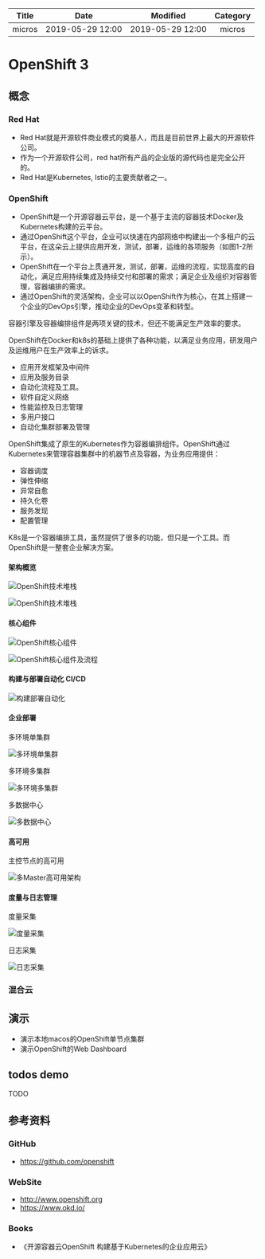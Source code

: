 | Title                | Date             | Modified         | Category          |
|:--------------------:|:----------------:|:----------------:|:-----------------:|
| micros              | 2019-05-29 12:00 | 2019-05-29 12:00 | micros            |



# OpenShift 3




## 概念

### Red Hat
- Red Hat就是开源软件商业模式的奠基人，而且是目前世界上最大的开源软件公司。
- 作为一个开源软件公司，red hat所有产品的企业版的源代码也是完全公开的。
- Red Hat是Kubernetes, Istio的主要贡献者之一。


### OpenShift

- OpenShift是一个开源容器云平台，是一个基于主流的容器技术Docker及Kubernetes构建的云平台。
- 通过OpenShift这个平台，企业可以快速在内部网络中构建出一个多租户的云平台，在这朵云上提供应用开发，测试，部署，运维的各项服务（如图1-2所示）。
- OpenShift在一个平台上贯通开发，测试，部署，运维的流程，实现高度的自动化，满足应用持续集成及持续交付和部署的需求；满足企业及组织对容器管理，容器编排的需求。
- 通过OpenShift的灵活架构，企业可以以OpenShift作为核心，在其上搭建一个企业的DevOps引擎，推动企业的DevOps变革和转型。




容器引擎及容器编排组件是两项关键的技术，但还不能满足生产效率的要求。



OpenShift在Docker和k8s的基础上提供了各种功能，以满足业务应用，研发用户及运维用户在生产效率上的诉求。

- 应用开发框架及中间件
- 应用及服务目录
- 自动化流程及工具。
- 软件自定义网络
- 性能监控及日志管理
- 多用户接口
- 自动化集群部署及管理


OpenShift集成了原生的Kubernetes作为容器编排组件。OpenShift通过Kubernetes来管理容器集群中的机器节点及容器，为业务应用提供：
- 容器调度
- 弹性伸缩
- 异常自愈
- 持久化卷
- 服务发现
- 配置管理



K8s是一个容器编排工具，虽然提供了很多的功能，但只是一个工具。而OpenShift是一整套企业解决方案。






#### 架构概览

![OpenShift技术堆栈](./images/openshift-3-02.png)


![OpenShift技术堆栈](./images/openshift-3-01.png)



#### 核心组件

![OpenShift核心组件](./images/openshift-3-03.png)



![OpenShift核心组件及流程](./images/openshift-3-04.png)



#### 构建与部署自动化 CI/CD

![构建部署自动化](./images/openshift-3-11.png)


#### 企业部署

多环境单集群

![多环境单集群](./images/openshift-3-05.png)

多环境多集群

![多环境多集群](./images/openshift-3-06.png)


多数据中心

![多数据中心](./images/openshift-3-07.png)



#### 高可用

主控节点的高可用

![多Master高可用架构](./images/openshift-3-08.png)





#### 度量与日志管理

度量采集

![度量采集](./images/openshift-3-09.png)

日志采集

![日志采集](./images/openshift-3-10.png)




### 混合云



## 演示

- 演示本地macos的OpenShift单节点集群
- 演示OpenShift的Web Dashboard



## todos demo


TODO

## 参考资料

### GitHub

- https://github.com/openshift


### WebSite

- http://www.openshift.org
- https://www.okd.io/

### Books

- 《开源容器云OpenShift 构建基于Kubernetes的企业应用云》
